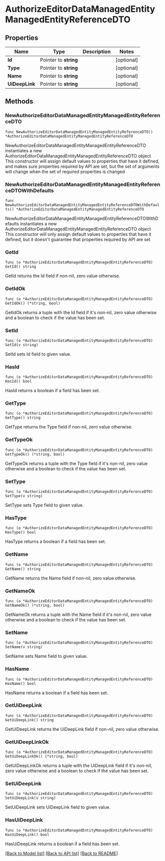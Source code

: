 # AuthorizeEditorDataManagedEntityManagedEntityReferenceDTO

## Properties

Name | Type | Description | Notes
------------ | ------------- | ------------- | -------------
**Id** | Pointer to **string** |  | [optional] 
**Type** | Pointer to **string** |  | [optional] 
**Name** | Pointer to **string** |  | [optional] 
**UiDeepLink** | Pointer to **string** |  | [optional] 

## Methods

### NewAuthorizeEditorDataManagedEntityManagedEntityReferenceDTO

`func NewAuthorizeEditorDataManagedEntityManagedEntityReferenceDTO() *AuthorizeEditorDataManagedEntityManagedEntityReferenceDTO`

NewAuthorizeEditorDataManagedEntityManagedEntityReferenceDTO instantiates a new AuthorizeEditorDataManagedEntityManagedEntityReferenceDTO object
This constructor will assign default values to properties that have it defined,
and makes sure properties required by API are set, but the set of arguments
will change when the set of required properties is changed

### NewAuthorizeEditorDataManagedEntityManagedEntityReferenceDTOWithDefaults

`func NewAuthorizeEditorDataManagedEntityManagedEntityReferenceDTOWithDefaults() *AuthorizeEditorDataManagedEntityManagedEntityReferenceDTO`

NewAuthorizeEditorDataManagedEntityManagedEntityReferenceDTOWithDefaults instantiates a new AuthorizeEditorDataManagedEntityManagedEntityReferenceDTO object
This constructor will only assign default values to properties that have it defined,
but it doesn't guarantee that properties required by API are set

### GetId

`func (o *AuthorizeEditorDataManagedEntityManagedEntityReferenceDTO) GetId() string`

GetId returns the Id field if non-nil, zero value otherwise.

### GetIdOk

`func (o *AuthorizeEditorDataManagedEntityManagedEntityReferenceDTO) GetIdOk() (*string, bool)`

GetIdOk returns a tuple with the Id field if it's non-nil, zero value otherwise
and a boolean to check if the value has been set.

### SetId

`func (o *AuthorizeEditorDataManagedEntityManagedEntityReferenceDTO) SetId(v string)`

SetId sets Id field to given value.

### HasId

`func (o *AuthorizeEditorDataManagedEntityManagedEntityReferenceDTO) HasId() bool`

HasId returns a boolean if a field has been set.

### GetType

`func (o *AuthorizeEditorDataManagedEntityManagedEntityReferenceDTO) GetType() string`

GetType returns the Type field if non-nil, zero value otherwise.

### GetTypeOk

`func (o *AuthorizeEditorDataManagedEntityManagedEntityReferenceDTO) GetTypeOk() (*string, bool)`

GetTypeOk returns a tuple with the Type field if it's non-nil, zero value otherwise
and a boolean to check if the value has been set.

### SetType

`func (o *AuthorizeEditorDataManagedEntityManagedEntityReferenceDTO) SetType(v string)`

SetType sets Type field to given value.

### HasType

`func (o *AuthorizeEditorDataManagedEntityManagedEntityReferenceDTO) HasType() bool`

HasType returns a boolean if a field has been set.

### GetName

`func (o *AuthorizeEditorDataManagedEntityManagedEntityReferenceDTO) GetName() string`

GetName returns the Name field if non-nil, zero value otherwise.

### GetNameOk

`func (o *AuthorizeEditorDataManagedEntityManagedEntityReferenceDTO) GetNameOk() (*string, bool)`

GetNameOk returns a tuple with the Name field if it's non-nil, zero value otherwise
and a boolean to check if the value has been set.

### SetName

`func (o *AuthorizeEditorDataManagedEntityManagedEntityReferenceDTO) SetName(v string)`

SetName sets Name field to given value.

### HasName

`func (o *AuthorizeEditorDataManagedEntityManagedEntityReferenceDTO) HasName() bool`

HasName returns a boolean if a field has been set.

### GetUiDeepLink

`func (o *AuthorizeEditorDataManagedEntityManagedEntityReferenceDTO) GetUiDeepLink() string`

GetUiDeepLink returns the UiDeepLink field if non-nil, zero value otherwise.

### GetUiDeepLinkOk

`func (o *AuthorizeEditorDataManagedEntityManagedEntityReferenceDTO) GetUiDeepLinkOk() (*string, bool)`

GetUiDeepLinkOk returns a tuple with the UiDeepLink field if it's non-nil, zero value otherwise
and a boolean to check if the value has been set.

### SetUiDeepLink

`func (o *AuthorizeEditorDataManagedEntityManagedEntityReferenceDTO) SetUiDeepLink(v string)`

SetUiDeepLink sets UiDeepLink field to given value.

### HasUiDeepLink

`func (o *AuthorizeEditorDataManagedEntityManagedEntityReferenceDTO) HasUiDeepLink() bool`

HasUiDeepLink returns a boolean if a field has been set.


[[Back to Model list]](../README.md#documentation-for-models) [[Back to API list]](../README.md#documentation-for-api-endpoints) [[Back to README]](../README.md)



